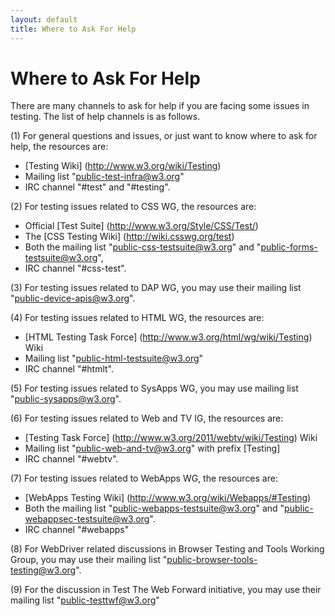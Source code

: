 ```yaml
---
layout: default
title: Where to Ask For Help
---
```


# Where to Ask For Help

There are many channels to ask for help if you are facing some issues in testing. The list of help channels is as follows.

(1) For general questions and issues, or just want to know where to ask for help, the resources are:
* [Testing Wiki] (http://www.w3.org/wiki/Testing)
* Mailing list "public-test-infra@w3.org"
* IRC channel "#test" and "#testing".

(2) For testing issues related to CSS WG, the resources are:
* Official [Test Suite] (http://www.w3.org/Style/CSS/Test/)
* The [CSS Testing Wiki] (http://wiki.csswg.org/test)
* Both the mailing list "public-css-testsuite@w3.org" and "public-forms-testsuite@w3.org",
* IRC channel "#css-test".

(3) For testing issues related to DAP WG, you may use their mailing list "public-device-apis@w3.org".

(4) For testing issues related to HTML WG, the resources are:
* [HTML Testing Task Force] (http://www.w3.org/html/wg/wiki/Testing) Wiki
* Mailing list "public-html-testsuite@w3.org"
* IRC channel "#htmlt".

(5) For testing issues related to SysApps WG, you may use mailing list "public-sysapps@w3.org".

(6) For testing issues related to Web and TV IG, the resources are:
* [Testing Task Force] (http://www.w3.org/2011/webtv/wiki/Testing) Wiki
* Mailing list "public-web-and-tv@w3.org" with prefix [Testing]
* IRC channel "#webtv".

(7) For testing issues related to WebApps WG, the resources are:
* [WebApps Testing Wiki] (http://www.w3.org/wiki/Webapps/#Testing)
* Both the mailing list "public-webapps-testsuite@w3.org" and "public-webappsec-testsuite@w3.org".
* IRC channel "#webapps"

(8) For WebDriver related discussions in Browser Testing and Tools Working Group, you may use their mailing list "public-browser-tools-testing@w3.org".

(9) For the discussion in Test The Web Forward initiative, you may use their mailing list "public-testtwf@w3.org"
